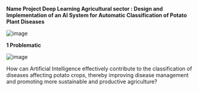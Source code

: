 **Name Project Deep Learning Agricultural sector : Design and Implementation of an AI System for Automatic Classification of Potato Plant Diseases** 


![image](https://github.com/user-attachments/assets/2e245e77-8509-42d3-b9f6-89666b267476)


**1 Problematic**

![image](https://github.com/user-attachments/assets/1b2855c5-26ad-4dad-8889-d0deb15452b1)


How can Artificial Intelligence effectively contribute to the classification of diseases affecting potato crops, thereby improving disease management and promoting more sustainable and productive agriculture?






